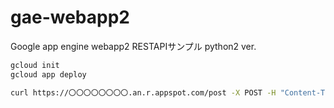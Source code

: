 # gae-webapp2
Google app engine webapp2 RESTAPIサンプル python2 ver.


```bash
gcloud init
gcloud app deploy
```

```bash
curl https://〇〇〇〇〇〇〇〇.an.r.appspot.com/post -X POST -H "Content-Type: application/json" --data '{"key": "value"}'
```